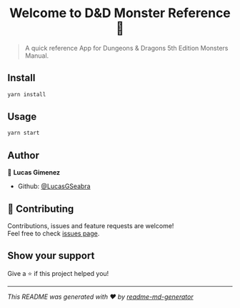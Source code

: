<h1 align="center">Welcome to D&D Monster Reference 👋</h1>
<p>
</p>

> A quick reference App for Dungeons & Dragons 5th Edition Monsters Manual.

## Install

```sh
yarn install
```

## Usage

```sh
yarn start
```

## Author

👤 **Lucas Gimenez**

* Github: [@LucasGSeabra](https://github.com/LucasGSeabra)

## 🤝 Contributing

Contributions, issues and feature requests are welcome!<br />Feel free to check [issues page](https://github.com/LucasGSeabra/dnd-monster-reference/issues). 

## Show your support

Give a ⭐️ if this project helped you!

***
_This README was generated with ❤️ by [readme-md-generator](https://github.com/kefranabg/readme-md-generator)_
